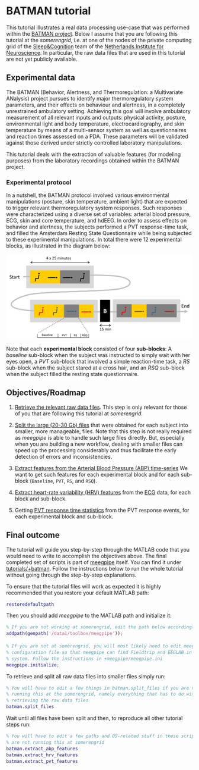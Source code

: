 BATMAN tutorial
===

This tutorial illustrates a real data processing use-case that was performed
within the [BATMAN project][batman-proj]. Below I assume that you are
following this tutorial at the _somerengrid_, i.e. at one of the nodes of the
private computing grid of the [Sleep&Cognition][sc] team of the
[Netherlands Institute for Neuroscience][nin]. In particular, the raw data files
that are used in this tutorial are not yet publicly available.

[batman-proj]: http://www.neurosipe.nl/project.php?id=23&sess=6eccc41939665cfccccd8c94d8e0216f
[sc]: http://www.nin.knaw.nl/research_groups/van_someren_group
[nin]: http://www.nin.knaw.nl/


## Experimental data


The BATMAN (Behavior, Alertness, and Thermoregulation: a Multivariate ANalysis)
project pursues to identify major thermoregulatory system parameters, and their
effects on behaviour and alertness, in a completely unrestrained ambulatory
setting. Achieving this goal will involve ambulatory measurement of all relevant
inputs and outputs: physical activity, posture, environmental light and
body temperature, electrocardiography, and skin temperature by means of a
multi-sensor system as well as questionnaires and reaction times assessed on a
PDA. These parameters will be validated against those derived under strictly
controlled laboratory manipulations.

This tutorial deals with the extraction of valuable features (for modeling
purposes) from the laboratory recordings obtained within the BATMAN project.


### Experimental protocol

In a nutshell, the BATMAN protocol involved various environmental manipulations
(posture, skin temperature, ambient light) that are expected to trigger
relevant thermoregulatory system responses. Such responses were characterized
using a diverse set of variables: arterial blood pressure, ECG, skin and core
temperature, and hdEEG. In order to assess effects on behavior and alertness, the
subjects performed a PVT response-time task, and filled the Amsterdam Resting
State Questionnaire while being subjected to these experimental manipulations.
In total there were 12 experimental blocks, as illustrated in the diagram below:

![Experimental protocol](./img/batman-protocol.png "Experimental protocol")


Note that each __experimental block__ consisted of four __sub-blocks__:
A _baseline_ sub-block when the subject was instructed to simply wait with
her eyes open, a _PVT_ sub-block that involved a simple reaction-time task, a
_RS_ sub-block when the subject stared at a cross hair, and an _RSQ_ sub-block
when the subject filled the resting state questionnaire.

## Objectives/Roadmap

1. [Retrieve the relevant raw data files][getting_raw]. This step is only
   relevant for those of you that are following this tutorial at _somerengrid_.

2. [Split the large (20-30 Gb) files][splitting] that were obtained for
   each subject into smaller, more manageable, files. Note that this step is not
   really required as _meegpipe_ is able to handle such large files directly.
   But, especially when you are building a new workflow, dealing with smaller
   files can speed up the processing considerably and thus facilitate the
   early detection of errors and inconsistencies.

3. [Extract features from the Arterial Blood Pressure (ABP) time-series][abp-feat]
   We want to get such features for each experimental block and for each
   sub-block (`Baseline`, `PVT`, `RS`, and `RSQ`).

4. [Extract heart-rate variability (HRV) features][hrv-feat] from the [ECG][ecg]
   data, for each block and sub-block.

5. Getting [PVT response time statistics][pvt-feat] from the PVT response
   events, for each experimental block and sub-block.

[getting_raw]: ./getting_raw_data.md
[splitting]: ./splitting_raw_data.md
[abp-feat]: ./abp_feat.md
[hrv-feat]: ./hrv_feat.md
[pvt-feat]: ./pvt_feat.md
[ecg]: http://en.wikipedia.org/wiki/Electrocardiography


## Final outcome

The tutorial will guide you step-by-step through the MATLAB code that you would
need to write to accomplish the objectives above. The final completed set of
scripts is part of [meegpipe][meegpipe] itself. You can find it under
[tutorials/+batman](./+batman). Follow the instructions below to run the whole tutorial
without going through the step-by-step explanations.

[meegpipe]: http://meegpipe.github.io/meegpipe

To ensure that the tutorial files will work as expected it is highly recommended
that you restore your default MATLAB path:

````matlab
restoredefaultpath
````

Then you should add _meegpipe_ to the MATLAB path and initialize it:

````matlab
% If you are not working at somerengrid, edit the path below accordingly
addpath(genpath('/data1/toolbox/meegpipe'));

% If you are not at somerengrid, you will most likely need to edit meegpipe's
% configuration file so that meegpipe can find Fieldtrip and EEGLAB in your
% system. Follow the instructions in +meegpipe/meegpipe.ini
meegpipe.initialize;
````

To retrieve and split all raw data files into smaller files simply run:

````matlab
% You will have to edit a few things in batman.split_files if you are not
% running this at the somerengrid, namely everything that has to do with
% retrieving the raw data files
batman.split_files
````
Wait until all files have been split and then, to reproduce all other tutorial
steps run:

````matlab
% You will have to edit a few paths and OS-related stuff in these scripts if you
% are not running this at somerengrid
batman.extract_abp_features
batman.extract_hrv_features
batman.extract_pvt_features
````



